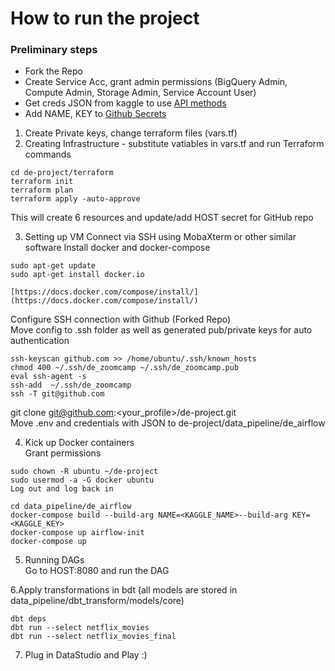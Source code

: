 # How to run the project

### Preliminary steps
* Fork the Repo  
* Create Service Acc, grant admin permissions (BigQuery Admin, Compute Admin, Storage Admin, Service Account User)  
* Get creds JSON from kaggle to use [API methods](https://www.kaggle.com/docs/api) 
* Add NAME, KEY to [Github Secrets](https://docs.github.com/en/actions/security-guides/encrypted-secrets)  

1. Create Private keys, change terraform files (vars.tf)
2. Creating Infrastructure - substitute vatiables in vars.tf and run Terraform commands
```
cd de-project/terraform
terraform init
terraform plan
terraform apply -auto-approve
```
This will create 6 resources and update/add HOST secret for GitHub repo  

3. Setting up VM
Connect via SSH using MobaXterm or other similar software
Install docker and docker-compose
```
sudo apt-get update
sudo apt-get install docker.io

[https://docs.docker.com/compose/install/](https://docs.docker.com/compose/install/)
```

Configure SSH connection with Github (Forked Repo)  
Move config to .ssh folder as well as generated pub/private keys for auto authentication
```
ssh-keyscan github.com >> /home/ubuntu/.ssh/known_hosts
chmod 400 ~/.ssh/de_zoomcamp ~/.ssh/de_zoomcamp.pub
eval ssh-agent -s
ssh-add  ~/.ssh/de_zoomcamp
ssh -T git@github.com
```

git clone [git@github.com](mailto:git@github.com):<your_profile>/de-project.git  
Move .env and credentials with JSON to de-project/data_pipeline/de_airflow  

4. Kick up Docker containers  
Grant permissions  
```
sudo chown -R ubuntu ~/de-project
sudo usermod -a -G docker ubuntu
Log out and log back in
```
```
cd data_pipeline/de_airflow
docker-compose build --build-arg NAME=<KAGGLE_NAME>--build-arg KEY=<KAGGLE_KEY>
docker-compose up airflow-init
docker-compose up
```
5. Running DAGs  
Go to HOST:8080 and run the DAG

6.Apply transformations in bdt (all models are stored in data_pipeline/dbt_transform/models/core)
```
dbt deps
dbt run --select netflix_movies
dbt run --select netflix_movies_final
```

7. Plug in DataStudio and Play :)  






